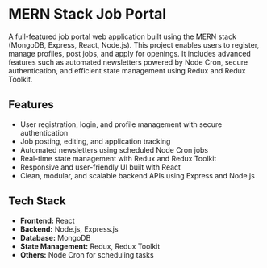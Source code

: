 # MERN Stack Job Portal

A full-featured job portal web application built using the MERN stack (MongoDB, Express, React, Node.js). This project enables users to register, manage profiles, post jobs, and apply for openings. It includes advanced features such as automated newsletters powered by Node Cron, secure authentication, and efficient state management using Redux and Redux Toolkit.

## Features

- User registration, login, and profile management with secure authentication  
- Job posting, editing, and application tracking  
- Automated newsletters using scheduled Node Cron jobs  
- Real-time state management with Redux and Redux Toolkit  
- Responsive and user-friendly UI built with React  
- Clean, modular, and scalable backend APIs using Express and Node.js  

## Tech Stack

- **Frontend:** React  
- **Backend:** Node.js, Express.js  
- **Database:** MongoDB  
- **State Management:** Redux, Redux Toolkit  
- **Others:** Node Cron for scheduling tasks  
